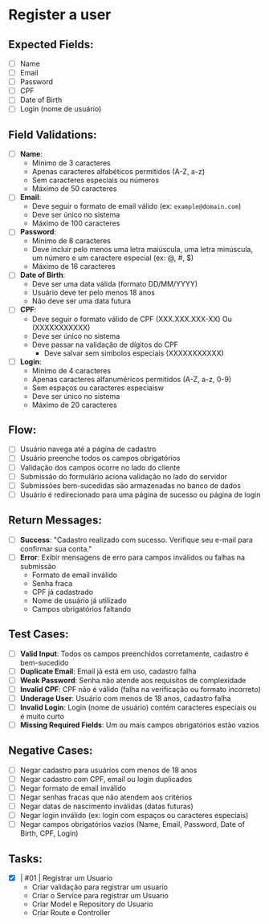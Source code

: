 # Register a user

## Expected Fields:

- [ ] Name
- [ ] Email
- [ ] Password
- [ ] CPF
- [ ] Date of Birth
- [ ] Login (nome de usuário)

## Field Validations:

- [ ] **Name**:
  - Mínimo de 3 caracteres
  - Apenas caracteres alfabéticos permitidos (A-Z, a-z)
  - Sem caracteres especiais ou números
  - Máximo de 50 caracteres
- [ ] **Email**:
  - Deve seguir o formato de email válido (ex: `example@domain.com`)
  - Deve ser único no sistema
  - Máximo de 100 caracteres
- [ ] **Password**:
  - Mínimo de 8 caracteres
  - Deve incluir pelo menos uma letra maiúscula, uma letra minúscula, um número e um caractere especial (ex: @, #, $)
  - Máximo de 16 caracteres
- [ ] **Date of Birth**:
  - Deve ser uma data válida (formato DD/MM/YYYY)
  - Usuário deve ter pelo menos 18 anos
  - Não deve ser uma data futura
- [ ] **CPF**:
  - Deve seguir o formato válido de CPF (XXX.XXX.XXX-XX) Ou (XXXXXXXXXXX)
  - Deve ser único no sistema
  - Deve passar na validação de dígitos do CPF
    - Deve salvar sem simbolos especiais (XXXXXXXXXXX)
- [ ] **Login**:
  - Mínimo de 4 caracteres
  - Apenas caracteres alfanuméricos permitidos (A-Z, a-z, 0-9)
  - Sem espaços ou caracteres especiaisw
  - Deve ser único no sistema
  - Máximo de 20 caracteres

## Flow:

- [ ] Usuário navega até a página de cadastro
- [ ] Usuário preenche todos os campos obrigatórios
- [ ] Validação dos campos ocorre no lado do cliente
- [ ] Submissão do formulário aciona validação no lado do servidor
- [ ] Submissões bem-sucedidas são armazenadas no banco de dados
- [ ] Usuário é redirecionado para uma página de sucesso ou página de login

## Return Messages:

- [ ] **Success**: "Cadastro realizado com sucesso. Verifique seu e-mail para confirmar sua conta."
- [ ] **Error**: Exibir mensagens de erro para campos inválidos ou falhas na submissão
  - Formato de email inválido
  - Senha fraca
  - CPF já cadastrado
  - Nome de usuário já utilizado
  - Campos obrigatórios faltando

## Test Cases:

- [ ] **Valid Input**: Todos os campos preenchidos corretamente, cadastro é bem-sucedido
- [ ] **Duplicate Email**: Email já está em uso, cadastro falha
- [ ] **Weak Password**: Senha não atende aos requisitos de complexidade
- [ ] **Invalid CPF**: CPF não é válido (falha na verificação ou formato incorreto)
- [ ] **Underage User**: Usuário com menos de 18 anos, cadastro falha
- [ ] **Invalid Login**: Login (nome de usuário) contém caracteres especiais ou é muito curto
- [ ] **Missing Required Fields**: Um ou mais campos obrigatórios estão vazios

## Negative Cases:

- [ ] Negar cadastro para usuários com menos de 18 anos
- [ ] Negar cadastro com CPF, email ou login duplicados
- [ ] Negar formato de email inválido
- [ ] Negar senhas fracas que não atendem aos critérios
- [ ] Negar datas de nascimento inválidas (datas futuras)
- [ ] Negar login inválido (ex: login com espaços ou caracteres especiais)
- [ ] Negar campos obrigatórios vazios (Name, Email, Password, Date of Birth, CPF, Login)

## Tasks:

- [x] | #01 | Registrar um Usuario
  - Criar validação para registrar um usuario
  - Criar o Service para registrar um Usuario
  - Criar Model e Repository do Usuario
  - Criar Route e Controller
